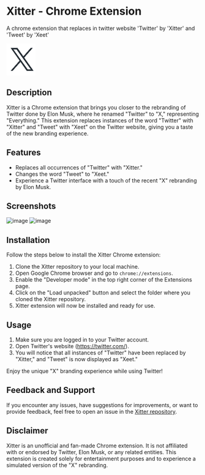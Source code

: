 # Xitter - Chrome Extension
A chrome extension that replaces in twitter website 'Twitter' by 'Xitter' and 'Tweet' by 'Xeet'

![Xitter Logo](icon.png)

## Description

Xitter is a Chrome extension that brings you closer to the rebranding of Twitter done by Elon Musk, where he renamed "Twitter" to "X," representing "Everything." This extension replaces instances of the word "Twitter" with "Xitter" and "Tweet" with "Xeet" on the Twitter website, giving you a taste of the new branding experience.

## Features

- Replaces all occurrences of "Twitter" with "Xitter."
- Changes the word "Tweet" to "Xeet."
- Experience a Twitter interface with a touch of the recent "X" rebranding by Elon Musk.

## Screenshots
![image](https://github.com/vbarzana/xitter/assets/3055285/1327f97f-1435-4fad-afe9-7fb716642e70)
![image](https://github.com/vbarzana/xitter/assets/3055285/f1922b37-f157-4da2-831a-ff63773d6f5c)

## Installation

Follow the steps below to install the Xitter Chrome extension:

1. Clone the Xitter repository to your local machine.
2. Open Google Chrome browser and go to `chrome://extensions`.
3. Enable the "Developer mode" in the top right corner of the Extensions page.
4. Click on the "Load unpacked" button and select the folder where you cloned the Xitter repository.
5. Xitter extension will now be installed and ready for use.

## Usage

1. Make sure you are logged in to your Twitter account.
2. Open Twitter's website (https://twitter.com/).
3. You will notice that all instances of "Twitter" have been replaced by "Xitter," and "Tweet" is now displayed as "Xeet."

Enjoy the unique "X" branding experience while using Twitter!

## Feedback and Support

If you encounter any issues, have suggestions for improvements, or want to provide feedback, feel free to open an issue in the [Xitter repository](https://github.com/vbarzana/xitter/issues).

## Disclaimer

Xitter is an unofficial and fan-made Chrome extension. It is not affiliated with or endorsed by Twitter, Elon Musk, or any related entities. This extension is created solely for entertainment purposes and to experience a simulated version of the "X" rebranding.

